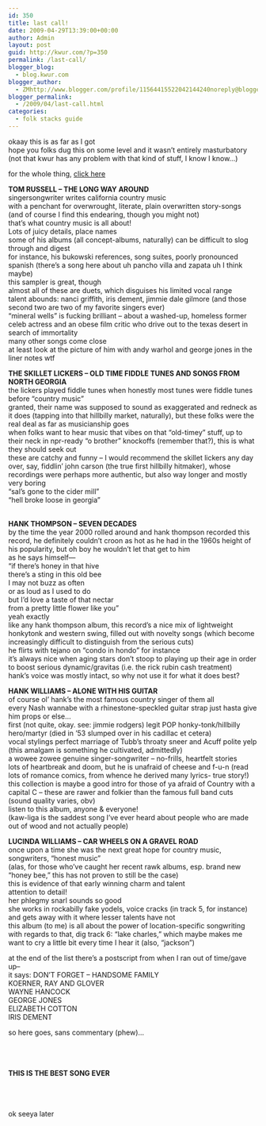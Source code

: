 ```yaml
---
id: 350
title: last call!
date: 2009-04-29T13:39:00+00:00
author: Admin
layout: post
guid: http://kwur.com/?p=350
permalink: /last-call/
blogger_blog:
  - blog.kwur.com
blogger_author:
  - ZMhttp://www.blogger.com/profile/11564415522042144240noreply@blogger.com
blogger_permalink:
  - /2009/04/last-call.html
categories:
  - folk stacks guide
---
```

<div class="pf-content">
  <p>
    okaay this is as far as I got<br />hope you folks dug this on some level and it wasn&#8217;t entirely masturbatory (not that kwur has any problem with that kind of stuff, I know I know&#8230;)
  </p>
  
  <p>
    for the whole thing, <a href="http://www.kwur.com/blog/labels/folk%20stacks%20guide.html">click here</a>
  </p>
  
  <p>
    <span style="font-weight:bold;">TOM RUSSELL – THE LONG WAY AROUND</span><br />singersongwriter writes california country music<br />with a penchant for overwrought, literate, plain overwritten story-songs<br />(and of course I find this endearing, though you might not)<br />that&#8217;s what country music is all about!<br />Lots of juicy details, place names<br />some of his albums (all concept-albums, naturally) can be difficult to slog through and digest<br />for instance, his bukowski references, song suites, poorly pronounced spanish (there&#8217;s a song here about uh pancho villa and zapata uh I think maybe)<br />this sampler is great, though<br />almost all of these are duets, which disguises his limited vocal range<br />talent abounds: nanci griffith, iris dement, jimmie dale gilmore (and those second two are two of my favorite singers ever)<br />“mineral wells” is fucking brilliant – about a washed-up, homeless former celeb actress and an obese film critic who drive out to the texas desert in search of immortality<br />many other songs come close<br />at least look at the picture of him with andy warhol and george jones in the liner notes wtf<br />
  </p>
  
  <p>
    <span style="font-weight:bold;">THE SKILLET LICKERS – OLD TIME FIDDLE TUNES AND SONGS FROM NORTH GEORGIA</span><br />the lickers played fiddle tunes when honestly most tunes were fiddle tunes<br />before “country music”<br />granted, their name was supposed to sound as exaggerated and redneck as it does (tapping into that hillbilly market, naturally), but these folks were the real deal as far as musicianship goes<br />when folks want to hear music that vibes on that “old-timey” stuff, up to their neck in npr-ready “o brother” knockoffs (remember that?), this is what they should seek out<br />these are catchy and funny – I would recommend the skillet lickers any day over, say, fiddlin&#8217; john carson (the true first hillbilly hitmaker), whose recordings were perhaps more authentic, but also way longer and mostly very boring<br />“sal&#8217;s gone to the cider mill”<br />“hell broke loose in georgia”<br />
  </p>
  
  <p>
    <span style="font-weight:bold;"><br />HANK THOMPSON – SEVEN DECADES</span><br />by the time the year 2000 rolled around and hank thompson recorded this record, he definitely couldn&#8217;t croon as hot as he had in the 1960s height of his popularity, but oh boy he wouldn&#8217;t let that get to him<br />as he says himself—<br />“if there&#8217;s honey in that hive<br />there&#8217;s a sting in this old bee<br />I may not buzz as often<br />or as loud as I used to do<br />but I&#8217;d love a taste of that nectar<br />from a pretty little flower like you”<br />yeah exactly<br />like any hank thompson album, this record&#8217;s a nice mix of lightweight honkytonk and western swing, filled out with novelty songs (which become increasingly difficult to distinguish from the serious cuts)<br />he flirts with tejano on “condo in hondo” for instance<br />it&#8217;s always nice when aging stars don&#8217;t stoop to playing up their age in order to boost serious dynamic/gravitas (i.e. the rick rubin cash treatment)<br />hank&#8217;s voice was mostly intact, so why not use it for what it does best?
  </p>
  
  <p>
  </p>
  
  <p>
    <span style="font-weight:bold;">HANK WILLIAMS – ALONE WITH HIS GUITAR</span><br />of course ol&#8217; hank&#8217;s the most famous country singer of them all<br />every Nash wannabe with a rhinestone-speckled guitar strap just hasta give him props or else&#8230;<br />first (not quite, okay. see: jimmie rodgers) legit POP honky-tonk/hillbilly hero/martyr (died in &#8217;53 slumped over in his cadillac et cetera)<br />vocal stylings perfect marriage of Tubb&#8217;s throaty sneer and Acuff polite yelp (this amalgam is something he cultivated, admittedly)<br />a wowee zowee genuine singer-songwriter – no-frills, heartfelt stories<br />lots of heartbreak and doom, but he is unafraid of cheese and f-u-n (read lots of romance comics, from whence he derived many lyrics- true story!)<br />this collection is maybe a good intro for those of ya afraid of Country with a capital C – these are rawer and folkier than the famous full band cuts (sound quality varies, obv)<br />listen to this album, anyone & everyone!<br />(kaw-liga is the saddest song I&#8217;ve ever heard about people who are made out of wood and not actually people)<br />
  </p>
  
  <p>
  </p>
  
  <p>
    <span style="font-weight:bold;">LUCINDA WILLIAMS – CAR WHEELS ON A GRAVEL ROAD</span><br />once upon a time she was the next great hope for country music, songwriters, “honest music”<br />(alas, for those who&#8217;ve caught her recent rawk albums, esp. brand new “honey bee,” this has not proven to still be the case)<br />this is evidence of that early winning charm and talent<br />attention to detail!<br />her phlegmy snarl sounds so good<br />she works in rockabilly fake yodels, voice cracks (in track 5, for instance) and gets away with it where lesser talents have not<br />this album (to me) is all about the power of location-specific songwriting<br />with regards to that, dig track 6: “lake charles,” which maybe makes me want to cry a little bit every time I hear it (also, “jackson”)
  </p>
  
  <p>
  </p>
  
  <p>
    at the end of the list there&#8217;s a postscript from when I ran out of time/gave up&#8211;<br />it says: DON&#8217;T FORGET &#8211; HANDSOME FAMILY<br />KOERNER, RAY AND GLOVER<br />WAYNE HANCOCK<br />GEORGE JONES<br />ELIZABETH COTTON<br />IRIS DEMENT
  </p>
  
  <p>
    so here goes, sans commentary (phew)&#8230;
  </p>
  
  <p>
    <br /><br /><br /><span style="font-weight:bold;">THIS IS THE BEST SONG EVER</span><br /><br /><br /><br />
  </p>
  
  <p>
    ok seeya later
  </p>
</div>